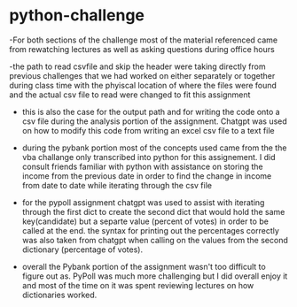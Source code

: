 # python-challenge

-For both sections of the challenge most of the material referenced came from rewatching lectures as well as asking questions during office hours

-the path to read csvfile and skip the header were taking directly from previous challenges that we had worked on either separately or together during class time with the phyiscal location of where the files were found and the actual csv file to read were changed to fit this assignment

- this is also the case for the output path and for writing the code onto a csv file during the analysis portion of the assignment. Chatgpt was used on how to modify this code from writing an excel csv file to a text file

- during the pybank portion most of the concepts used came from the the vba challange only transcribed into python for this assignement. I did consult friends familiar with python with assistance on storing the income from the previous date in order to find the change in income from date to date while iterating through the csv file

- for the pypoll assignment chatgpt was used to assist with iterating through the first dict to create the second dict that would hold the same key(candidate) but a separte value (percent of votes) in order to be called at the end. the syntax for printing out the percentages correctly was also taken from chatgpt when calling on the values from the second dictionary (percentage of votes).

- overall the Pybank portion of the assignment wasn't too difficult to figure out as. PyPoll was much more challenging but I did overall enjoy it and most of the time on it was spent reviewing lectures on how dictionaries worked.
